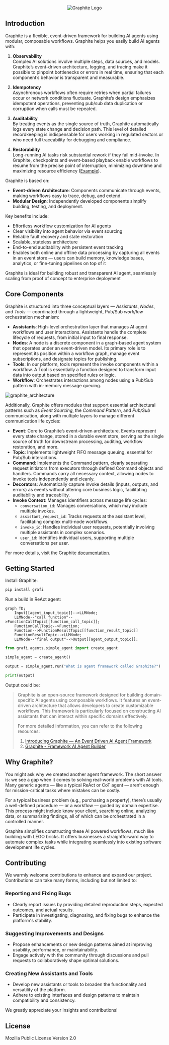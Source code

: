 <p align="center">
  <picture>
    <source srcset="/assets/graphite_logo_light.png" media="(prefers-color-scheme: dark)">
    <img src="/assets/graphite_logo.png" alt="Graphite Logo">
  </picture>
</p>

## Introduction

Graphite is a flexible, event-driven framework for building AI agents using modular, composable workflows. Graphite helps you easily build AI agents with:

1. **Observability**  
   Complex AI solutions involve multiple steps, data sources, and models. Graphite’s event-driven architecture, logging, and tracing make it possible to pinpoint bottlenecks or errors in real time, ensuring that each component’s behavior is transparent and measurable.

2. **Idempotency**  
   Asynchronous workflows often require retries when partial failures occur or network conditions fluctuate. Graphite’s design emphasizes idempotent operations, preventing pub/sub data duplication or corruption when calls must be repeated.

3. **Auditability**  
   By treating events as the single source of truth, Graphite automatically logs every state change and decision path. This level of detailed recordkeeping is indispensable for users working in regulated sectors or who need full traceability for debugging and compliance.

4. **Restorability**  
   Long-running AI tasks risk substantial rework if they fail mid-invoke. In Graphite, checkpoints and event-based playback enable workflows to resume from the precise point of interruption, minimizing downtime and maximizing resource efficiency ([Example](/tests_integration/react_assistant/react_assistant_recovery_example.py)).

Graphite is based on:

- **Event-driven Architecture**: Components communicate through events, making workflows easy to trace, debug, and extend.
- **Modular Design**: Independently developed components simplify building, testing, and deployment.

Key benefits include:

- Effortless workflow customization for AI agents
- Clear visibility into agent behavior via event sourcing
- Reliable fault recovery and state restoration
- Scalable, stateless architecture
- End-to-end auditability with persistent event tracking
- Enables both online and offline data processing by capturing all events in an event store — users can build memory, knowledge bases, analytics, or fine-tuning pipelines on top of it

Graphite is ideal for building robust and transparent AI agent, seamlessly scaling from proof of concept to enterprise deployment

## Core Components

Graphite is structured into three conceptual layers — *Assistants*, *Nodes*, and *Tools* — coordinated through a lightweight, Pub/Sub *workflow* orchestration mechanism:

- **Assistants**: High-level orchestration layer that manages AI agent workflows and user interactions. Assistants handle the complete lifecycle of requests, from initial input to final response.
- **Nodes**: A node is a discrete component in a graph-based agent system that operates under an event-driven model. Its primary role is to represent its position within a workflow graph, manage event subscriptions, and designate topics for publishing.
- **Tools**:  In our platform, tools represent the invoke components within a workflow. A Tool is essentially a function designed to transform input data into output based on specified rules or logic.
- **Workflow**: Orchestrates interactions among nodes using a Pub/Sub pattern with in-memory message queuing.

![graphite_architecture](/assets/graphite_architecture.png)

Additionally, Graphite offers modules that support essential architectural patterns such as *Event Sourcing*, the *Command Pattern*, and *Pub/Sub* communication, along with multiple layers to manage different communication life cycles:

- **Event**: Core to Graphite’s event-driven architecture. Events represent every state change, stored in a durable event store, serving as the single source of truth for downstream processing, auditing, workflow restoration, and more.
- **Topic**: Implements lightweight FIFO message queuing, essential for Pub/Sub interactions.
- **Command**: Implements the Command pattern, clearly separating request initiators from executors through defined Command objects and handlers. Commands carry all necessary context, allowing nodes to invoke tools independently and cleanly.
- **Decorators**: Automatically capture invoke details (inputs, outputs, and errors) as events without altering core business logic, facilitating auditability and traceability.
- **Invoke Context**: Manages identifiers across message life cycles:
  - `conversation_id`: Manages conversations, which may include multiple invokes.
  - `assistant_request_id`: Tracks requests at the assistant level, facilitating complex multi-node workflows.
  - `invoke_id`: Handles individual user requests, potentially involving multiple assistants in complex scenarios.
  - `user_id`: Identifies individual users, supporting multiple conversations per user.

For more details, visit the Graphite [documentation](https://binome-dev.github.io/graphite/).

## Getting Started

Install Graphite:

```bash
pip install grafi
```

Run a build in ReAct agent:

```mermaid
graph TD;
    Input[[agent_input_topic]]-->LLMNode;
    LLMNode--"call function"-->FunctionCallTopic[[function_call_topic]];
    FunctionCallTopic-->Function;
    Function-->FunctionResultTopic[[function_result_topic]]
    FunctionResultTopic-->LLMNode;
    LLMNode--"final output"-->Output[[agent_output_topic]];
```

```python
from grafi.agents.simple_agent import create_agent

simple_agent = create_agent()

output = simple_agent.run("What is agent framework called Graphite?")

print(output)
```

Output could be:

> Graphite is an open-source framework designed for building domain-specific AI agents using composable workflows. It features an event-driven architecture that allows  developers to create customizable workflows. This framework is particularly focused on constructing AI assistants that can interact within specific domains effectively.
>
> For more detailed information, you can refer to the following resources:
> 1. [Introducing Graphite — An Event Driven AI Agent Framework](https://medium.com/binome/introduction-to-graphite-an-event-driven-ai-agent-framework-540478130cd2)
> 2. [Graphite - Framework AI Agent Builder](https://bestaiagents.ai/agent/graphite)


## Why Graphite?

You might ask why we created another agent framework. The short answer is: we see a gap when it comes to solving real-world problems with AI tools. Many generic agents — like a typical ReAct or CoT agent — aren’t enough for mission-critical tasks where mistakes can be costly.

For a typical business problem (e.g., purchasing a property), there’s usually a well-defined procedure — or a workflow — guided by domain expertise. This process might include know your client, searching online, analyzing data, or summarizing findings, all of which can be orchestrated in a controlled manner.

Graphite simplifies constructing these AI powered workflows, much like building with LEGO bricks. It offers businesses a straightforward way to automate complex tasks while integrating seamlessly into existing software development life cycles.

## Contributing

We warmly welcome contributions to enhance and expand our project. Contributions can take many forms, including but not limited to:

### Reporting and Fixing Bugs

- Clearly report issues by providing detailed reproduction steps, expected outcomes, and actual results.
- Participate in investigating, diagnosing, and fixing bugs to enhance the platform's stability.

### Suggesting Improvements and Designs

- Propose enhancements or new design patterns aimed at improving usability, performance, or maintainability.
- Engage actively with the community through discussions and pull requests to collaboratively shape optimal solutions.

### Creating New Assistants and Tools

- Develop new assistants or tools to broaden the functionality and versatility of the platform.
- Adhere to existing interfaces and design patterns to maintain compatibility and consistency.

We greatly appreciate your insights and contributions!

## License

Mozilla Public License Version 2.0
